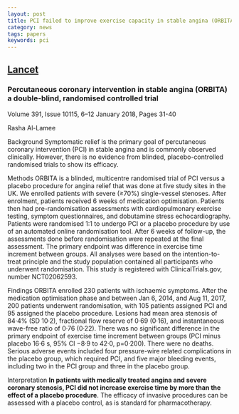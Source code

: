 ```yaml
---
layout: post
title: PCI failed to improve exercise capacity in stable angina (ORBITA) a double-blind, randomised controlled trial
category: news
tags: papers
keywords: pci
---
```

## [Lancet](https://www.sciencedirect.com/science/article/pii/S0140673617327149)

### Percutaneous coronary intervention in stable angina (ORBITA) a double-blind, randomised controlled trial

Volume 391, Issue 10115, 6–12 January 2018, Pages 31-40

Rasha Al-Lamee

Background
Symptomatic relief is the primary goal of percutaneous coronary intervention (PCI) in stable angina and is commonly observed clinically. However, there is no evidence from blinded, placebo-controlled randomised trials to show its efficacy.

Methods
ORBITA is a blinded, multicentre randomised trial of PCI versus a placebo procedure for angina relief that was done at five study sites in the UK. We enrolled patients with severe (≥70%) single-vessel stenoses. After enrolment, patients received 6 weeks of medication optimisation. Patients then had pre-randomisation assessments with cardiopulmonary exercise testing, symptom questionnaires, and dobutamine stress echocardiography. Patients were randomised 1:1 to undergo PCI or a placebo procedure by use of an automated online randomisation tool. After 6 weeks of follow-up, the assessments done before randomisation were repeated at the final assessment. The primary endpoint was difference in exercise time increment between groups. All analyses were based on the intention-to-treat principle and the study population contained all participants who underwent randomisation. This study is registered with ClinicalTrials.gov, number NCT02062593.

Findings
ORBITA enrolled 230 patients with ischaemic symptoms. After the medication optimisation phase and between Jan 6, 2014, and Aug 11, 2017, 200 patients underwent randomisation, with 105 patients assigned PCI and 95 assigned the placebo procedure. Lesions had mean area stenosis of 84·4% (SD 10·2), fractional flow reserve of 0·69 (0·16), and instantaneous wave-free ratio of 0·76 (0·22). There was no significant difference in the primary endpoint of exercise time increment between groups (PCI minus placebo 16·6 s, 95% CI −8·9 to 42·0, p=0·200). There were no deaths. Serious adverse events included four pressure-wire related complications in the placebo group, which required PCI, and five major bleeding events, including two in the PCI group and three in the placebo group.

Interpretation
**In patients with medically treated angina and severe coronary stenosis, PCI did not increase exercise time by more than the effect of a placebo procedure**. The efficacy of invasive procedures can be assessed with a placebo control, as is standard for pharmacotherapy.

